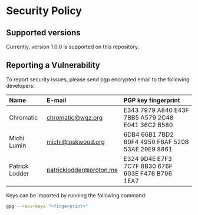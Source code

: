 # Security Policy

## Supported versions

Currently, version 1.0.0 is supported on this repository.

## Reporting a Vulnerability

To report security issues, please send pgp encrypted email to the following
developers:


| Name           | E-mail                  | PGP key fingerprint
| :------------- | :---------------------- | :-------------------
| Chromatic      | chromatic@wgz.org       | E343 7979 A840 E43F 7BB5 A579 2C48 E041 36C2 B580
| Michi Lumin    | michi@luskwood.org      | 6DB4 66B1 7BD2 60F4 4950 F6AF 520B 53AE 29E9 8861
| Patrick Lodder | patricklodder@proton.me | E324 9D4E E7F3 7C7F 8B30 676F 603E F476 B796 1EA7

Keys can be imported by running the following command:

```bash
gpg --recv-keys "<fingerprint>"
```
